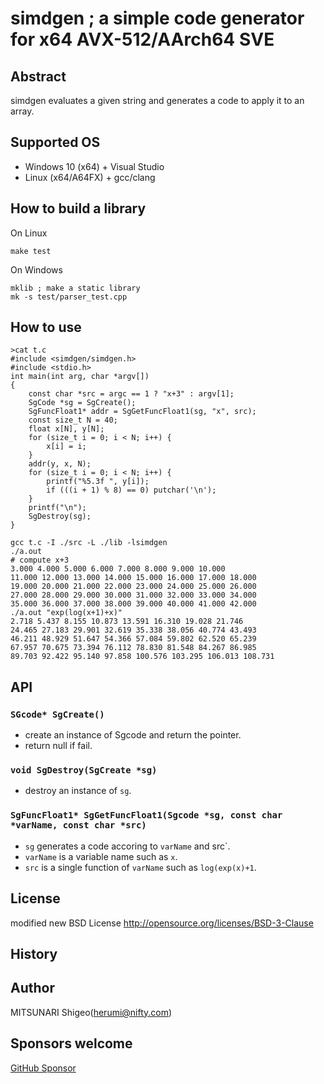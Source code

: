 # simdgen ; a simple code generator for x64 AVX-512/AArch64 SVE

## Abstract

simdgen evaluates a given string and generates a code to apply it to an array.

## Supported OS
- Windows 10 (x64) + Visual Studio
- Linux (x64/A64FX) + gcc/clang

## How to build a library

On Linux
```
make test
```

On Windows
```
mklib ; make a static library
mk -s test/parser_test.cpp
```

## How to use

```
>cat t.c
#include <simdgen/simdgen.h>
#include <stdio.h>
int main(int arg, char *argv[])
{
	const char *src = argc == 1 ? "x+3" : argv[1];
	SgCode *sg = SgCreate();
	SgFuncFloat1* addr = SgGetFuncFloat1(sg, "x", src);
	const size_t N = 40;
	float x[N], y[N];
	for (size_t i = 0; i < N; i++) {
		x[i] = i;
	}
	addr(y, x, N);
	for (size_t i = 0; i < N; i++) {
		printf("%5.3f ", y[i]);
		if (((i + 1) % 8) == 0) putchar('\n');
	}
	printf("\n");
	SgDestroy(sg);
}

gcc t.c -I ./src -L ./lib -lsimdgen
./a.out
# compute x+3
3.000 4.000 5.000 6.000 7.000 8.000 9.000 10.000
11.000 12.000 13.000 14.000 15.000 16.000 17.000 18.000
19.000 20.000 21.000 22.000 23.000 24.000 25.000 26.000
27.000 28.000 29.000 30.000 31.000 32.000 33.000 34.000
35.000 36.000 37.000 38.000 39.000 40.000 41.000 42.000
./a.out "exp(log(x+1)+x)"
2.718 5.437 8.155 10.873 13.591 16.310 19.028 21.746
24.465 27.183 29.901 32.619 35.338 38.056 40.774 43.493
46.211 48.929 51.647 54.366 57.084 59.802 62.520 65.239
67.957 70.675 73.394 76.112 78.830 81.548 84.267 86.985
89.703 92.422 95.140 97.858 100.576 103.295 106.013 108.731
```

## API

### `SGcode* SgCreate()`
- create an instance of Sgcode and return the pointer.
- return null if fail.

### `void SgDestroy(SgCreate *sg)`
- destroy an instance of `sg`.

### `SgFuncFloat1* SgGetFuncFloat1(Sgcode *sg, const char *varName, const char *src)`
- `sg` generates a code accoring to `varName` and src`.
- `varName` is a variable name such as `x`.
- `src` is a single function of `varName` such as `log(exp(x)+1`.


## License

modified new BSD License
http://opensource.org/licenses/BSD-3-Clause

## History

## Author
MITSUNARI Shigeo(herumi@nifty.com)

## Sponsors welcome
[GitHub Sponsor](https://github.com/sponsors/herumi)
